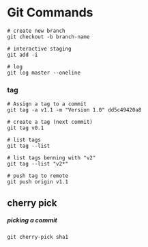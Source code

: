 
# Git Commands

```
# create new branch
git checkout -b branch-name

# interactive staging
git add -i

# log
git log master --oneline
```

### tag

```
# Assign a tag to a commit
git tag -a v1.1 -m "Version 1.0" dd5c49420a8

# create a tag (next commit)
git tag v0.1

# list tags
git tag --list

# list tags benning with "v2"
git tag --list "v2*"

# push tag to remote
git push origin v1.1
```
## cherry pick

##### picking a commit
```
git cherry-pick sha1
```
